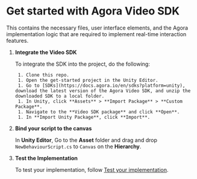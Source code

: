 # Get started with Agora Video SDK

This contains the necessary files, user interface elements, and the Agora implementation logic that are required to implement real-time interaction features.

1. **Integrate the Video SDK**

    To integrate the SDK into the project, do the following:

        1. Clone this repo.
        1. Open the get-started project in the Unity Editor.
        1. Go to [SDKs](https://docs.agora.io/en/sdks?platform=unity), download the latest version of the Agora Video SDK, and unzip the downloaded SDK to a local folder.
        1. In Unity, click **Assets** > **Import Package** > **Custom Package**.
        1. Navigate to the **Video SDK package** and click **Open**.
        1. In **Import Unity Package**, click **Import**.

1. **Bind your script to the canvas**

    In **Unity Editor**, Go to the **Asset** folder and drag and drop `NewBehaviourScript.cs` to `Canvas` on the **Hierarchy**.

1. **Test the Implementation**

    To test your implementation, follow [Test your implementation](https://docs.agora.io/en/video-calling/get-started/get-started-sdk?platform=unity#test-your-implementation).